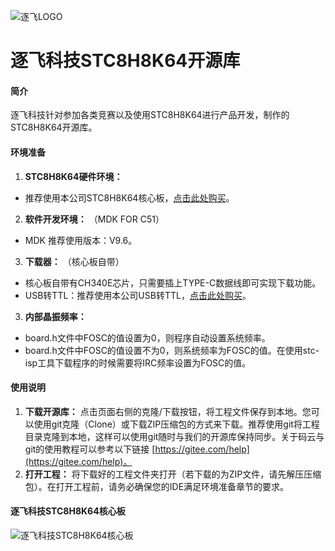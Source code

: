 ![逐飞LOGO](https://images.gitee.com/uploads/images/2019/0924/114256_eaf16bad_1699060.png "逐飞科技logo 中.png")
# 逐飞科技STC8H8K64开源库
#### 简介
逐飞科技针对参加各类竞赛以及使用STC8H8K64进行产品开发，制作的STC8H8K64开源库。

#### 环境准备
1.  **STC8H8K64硬件环境：** 
- 推荐使用本公司STC8H8K64核心板，[点击此处购买](https://item.taobao.com/item.htm?spm=a1z10.3-c-s.w4002-22508770840.19.12dc49ccDFOaob&id=618018828966)。
2.  **软件开发环境：** 
（MDK FOR C51）
- MDK 推荐使用版本：V9.6。
3.  **下载器：** 
（核心板自带）
- 核心板自带有CH340E芯片，只需要插上TYPE-C数据线即可实现下载功能。
- USB转TTL：推荐使用本公司USB转TTL，[点击此处购买](https://item.taobao.com/item.htm?spm=a1z10.3-c-s.w4002-22508770840.9.12dc49ccL93dhG&id=524829874577)。
3.  **内部晶振频率：** 
- board.h文件中FOSC的值设置为0，则程序自动设置系统频率。
- board.h文件中FOSC的值设置不为0，则系统频率为FOSC的值。在使用stc-isp工具下载程序的时候需要将IRC频率设置为FOSC的值。

#### 使用说明

1.  **下载开源库：** 点击页面右侧的克隆/下载按钮，将工程文件保存到本地。您可以使用git克隆（Clone）或下载ZIP压缩包的方式来下载。推荐使用git将工程目录克隆到本地，这样可以使用git随时与我们的开源库保持同步。关于码云与git的使用教程可以参考以下链接 [https://gitee.com/help](https://gitee.com/help)。
2.  **打开工程：** 将下载好的工程文件夹打开（若下载的为ZIP文件，请先解压压缩包）。在打开工程前，请务必确保您的IDE满足环境准备章节的要求。

#### 逐飞科技STC8H8K64核心板
![逐飞科技STC8H8K64核心板](https://images.gitee.com/uploads/images/2020/0601/161506_e9a42fea_848799.jpeg "逐飞科技STC8H8K64核心板.jpg")


